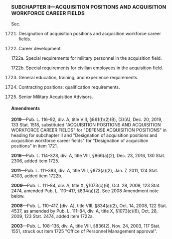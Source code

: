 ### SUBCHAPTER II—ACQUISITION POSITIONS AND ACQUISITION WORKFORCE CAREER FIELDS ###

Sec.

1721. Designation of acquisition positions and acquisition workforce career fields.

1722. Career development.

1722a. Special requirements for military personnel in the acquisition field.

1722b. Special requirements for civilian employees in the acquisition field.

1723. General education, training, and experience requirements.

1724. Contracting positions: qualification requirements.

1725. Senior Military Acquisition Advisors.

#### Amendments ####

**2019**—Pub. L. 116–92, div. A, title VIII, §861(f)(2)(B), (3)(A), Dec. 20, 2019, 133 Stat. 1518, substituted "ACQUISITION POSITIONS AND ACQUISITION WORKFORCE CAREER FIELDS" for "DEFENSE ACQUISITION POSITIONS" in heading for subchapter II and "Designation of acquisition positions and acquisition workforce career fields" for "Designation of acquisition positions" in item 1721.

**2016**—Pub. L. 114–328, div. A, title VIII, §866(a)(2), Dec. 23, 2016, 130 Stat. 2306, added item 1725.

**2011**—Pub. L. 111–383, div. A, title VIII, §873(a)(2), Jan. 7, 2011, 124 Stat. 4303, added item 1722b.

**2009**—Pub. L. 111–84, div. A, title X, §1073(c)(6), Oct. 28, 2009, 123 Stat. 2474, amended Pub. L. 110–417, §834(a)(2). See 2008 Amendment note below.

**2008**—Pub. L. 110–417, [div. A], title VIII, §834(a)(2), Oct. 14, 2008, 122 Stat. 4537, as amended by Pub. L. 111–84, div. A, title X, §1073(c)(6), Oct. 28, 2009, 123 Stat. 2474, added item 1722a.

**2003**—Pub. L. 108–136, div. A, title VIII, §836(2), Nov. 24, 2003, 117 Stat. 1551, struck out item 1725 "Office of Personnel Management approval".